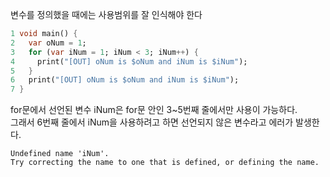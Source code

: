 변수를 정의했을 때에는 사용범위를 잘 인식해야 한다  
```dart {.line-numbers}
1 void main() {
2   var oNum = 1;
3   for (var iNum = 1; iNum < 3; iNum++) {
4     print("[OUT] oNum is $oNum and iNum is $iNum");
5   }
6   print("[OUT] oNum is $oNum and iNum is $iNum");
7 }
```
for문에서 선언된 변수 iNum은 for문 안인 3~5번째 줄에서만 사용이 가능하다.  
그래서 6번째 줄에서 iNum을 사용하려고 하면 선언되지 않은 변수라고 에러가 발생한다.
```
Undefined name 'iNum'.
Try correcting the name to one that is defined, or defining the name.
```
